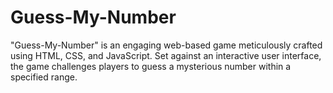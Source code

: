 # Guess-My-Number
"Guess-My-Number" is an engaging web-based game meticulously crafted using HTML, CSS, and JavaScript. Set against an interactive user interface, the game challenges players to guess a mysterious number within a specified range. 
